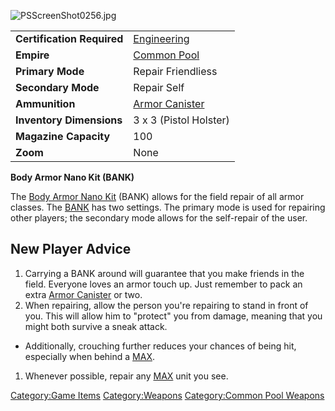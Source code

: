![](PSScreenShot0256.jpg "PSScreenShot0256.jpg")

|                            |                                             |
|----------------------------|---------------------------------------------|
| **Certification Required** | [Engineering](Engineering "wikilink")       |
| **Empire**                 | [Common Pool](Common_Pool "wikilink")       |
| **Primary Mode**           | Repair Friendliess                          |
| **Secondary Mode**         | Repair Self                                 |
| **Ammunition**             | [Armor Canister](Armor_Canister "wikilink") |
| **Inventory Dimensions**   | 3 x 3 (Pistol Holster)                      |
| **Magazine Capacity**      | 100                                         |
| **Zoom**                   | None                                        |

**Body Armor Nano Kit (BANK)**

The [Body Armor Nano Kit](Body_Armor_Nano_Kit "wikilink") (BANK) allows
for the field repair of all armor classes. The
[BANK](Body_Armor_Nano_Kit "wikilink") has two settings. The primary
mode is used for repairing other players; the secondary mode allows for
the self-repair of the user.

## New Player Advice

1.  Carrying a BANK around will guarantee that you make friends in the
    field. Everyone loves an armor touch up. Just remember to pack an
    extra [Armor Canister](Armor_Canister "wikilink") or two.
2.  When repairing, allow the person you're repairing to stand in front
    of you. This will allow him to "protect" you from damage, meaning
    that you might both survive a sneak attack.

-   Additionally, crouching further reduces your chances of being hit,
    especially when behind a
    [MAX](Mechanized_Armored_Exo-Suit "wikilink").

1.  Whenever possible, repair any
    [MAX](Mechanized_Armored_Exo-Suit "wikilink") unit you see.

[Category:Game Items](Category:Game_Items "wikilink")
[Category:Weapons](Category:Weapons "wikilink") [Category:Common Pool
Weapons](Category:Common_Pool_Weapons "wikilink")
